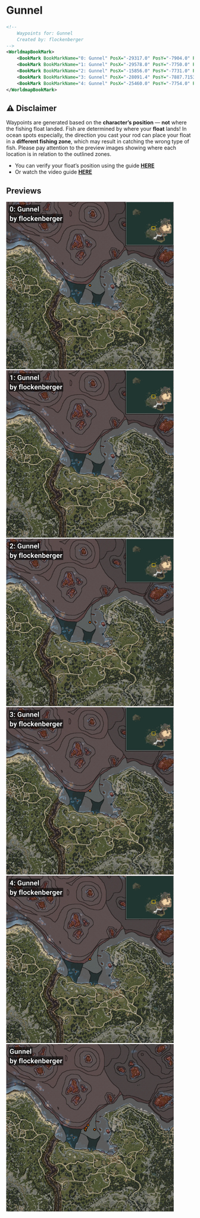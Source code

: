 # Gunnel
```xml
<!--
    Waypoints for: Gunnel
    Created by: flockenberger
-->
<WorldmapBookMark>
    <BookMark BookMarkName="0: Gunnel" PosX="-29317.0" PosY="-7904.0" PosZ="120324.0" />
    <BookMark BookMarkName="1: Gunnel" PosX="-29578.0" PosY="-7750.0" PosZ="121885.0" />
    <BookMark BookMarkName="2: Gunnel" PosX="-15856.0" PosY="-7731.0" PosZ="121124.0" />
    <BookMark BookMarkName="3: Gunnel" PosX="-28091.4" PosY="-7887.7153" PosZ="123859.914" />
    <BookMark BookMarkName="4: Gunnel" PosX="-25460.0" PosY="-7754.0" PosZ="127718.0" />
</WorldmapBookMark>
```

## ⚠️ Disclaimer
Waypoints are generated based on the __**character’s position**__ — __not__ where the fishing float landed.
Fish are determined by where your **float** lands!
In ocean spots especially, the direction you cast your rod can place your float in a **different fishing zone**, which may result in catching the wrong type of fish.
Please pay attention to the preview images showing where each location is in relation to the outlined zones.

- You can verify your float’s position using the guide [**HERE**](https://flockenberger.github.io/bdo-fish-position/)
- Or watch the video guide [**HERE**](https://youtu.be/t-VXcRoNojk)

## Previews
<img src="./Gunnel_0_Preview.webp" width="450"/> <img src="./Gunnel_1_Preview.webp" width="450"/> <img src="./Gunnel_2_Preview.webp" width="450"/> <img src="./Gunnel_3_Preview.webp" width="450"/> <img src="./Gunnel_4_Preview.webp" width="450"/> <img src="./Gunnel_Preview.webp" width="450"/> 